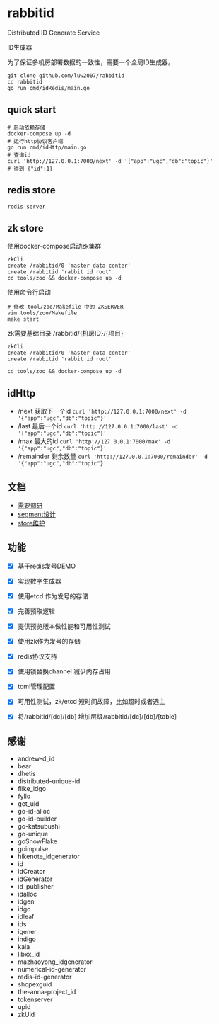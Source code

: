 # rabbitid
Distributed ID Generate Service

ID生成器

为了保证多机房部署数据的一致性，需要一个全局ID生成器。


```shell
git clone github.com/luw2007/rabbitid
cd rabbitid
go run cmd/idRedis/main.go
```

quick start
---
```
# 启动依赖存储
docker-compose up -d
# 运行http协议客户端
go run cmd/idHttp/main.go
# 查询id
curl 'http://127.0.0.1:7000/next' -d '{"app":"ugc","db":"topic"}'
# 得到 {"id":1}
```

redis store
---
```shell
redis-server
```

zk store
---
使用docker-compose启动zk集群

```shell
zkCli
create /rabbitid/0 'master data center'
create /rabbitid 'rabbit id root'
cd tools/zoo && docker-compose up -d
```

使用命令行启动
```shell
# 修改 tool/zoo/Makefile 中的 ZKSERVER
vim tools/zoo/Makefile
make start
```

zk需要基础目录 /rabbitid/{机房ID}/{项目}
```shell
zkCli
create /rabbitid/0 'master data center'
create /rabbitid 'rabbit id root'

cd tools/zoo && docker-compose up -d
```

idHttp
---
- /next
    获取下一个id `curl 'http://127.0.0.1:7000/next' -d '{"app":"ugc","db":"topic"}'`
- /last
    最后一个id `curl 'http://127.0.0.1:7000/last' -d '{"app":"ugc","db":"topic"}'`
- /max
    最大的id `curl 'http://127.0.0.1:7000/max' -d '{"app":"ugc","db":"topic"}'`
- /remainder
    剩余数量 `curl 'http://127.0.0.1:7000/remainder' -d '{"app":"ugc","db":"topic"}'`

文档
---
- [需要调研](doc/research.md)
- [segment设计](doc/segment.md)
- [store维护](doc/tree.md)

功能
---
- [x] 基于redis发号DEMO
- [x] 实现数字生成器
- [x] 使用etcd 作为发号的存储
- [x] 完善预取逻辑
- [x] 提供预览版本做性能和可用性测试
- [x] 使用zk作为发号的存储
- [x] redis协议支持
- [x] 使用锁替换channel 减少内存占用
- [x] toml管理配置
- [x] 可用性测试，zk/etcd 短时间故障，比如超时或者选主
- [x] 将/rabbitid/[dc]/[db] 增加层级/rabbitid/[dc]/[db]/[table]


感谢
---
- andrew-d_id
- bear
- dhetis
- distributed-unique-id
- flike_idgo
- fyllo
- get_uid
- go-id-alloc
- go-id-builder
- go-katsubushi
- go-unique
- goSnowFlake
- goimpulse
- hikenote_idgenerator
- id
- idCreator
- idGenerator
- id_publisher
- idalloc
- idgen
- idgo
- idleaf
- ids
- igener
- indigo
- kala
- libxx_id
- mazhaoyong_idgenerator
- numerical-id-generator
- redis-id-generator
- shopexguid
- the-anna-project_id
- tokenserver
- upid
- zkUid
